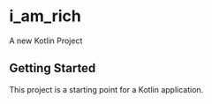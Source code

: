 # i_am_rich

A new Kotlin Project

## Getting Started

This project is a starting point for a Kotlin  application.



